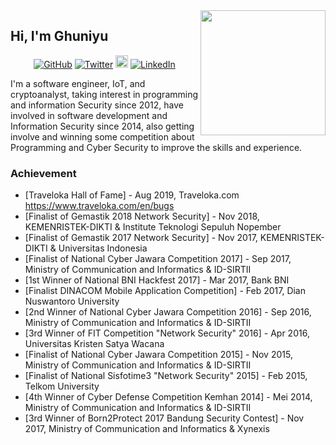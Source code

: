 <img align='right' src='https://user-images.githubusercontent.com/5713670/87202985-820dcb80-c2b6-11ea-9f56-7ec461c497c3.gif' width='200"'>

## Hi, I'm Ghuniyu

<p align="center">
	<a href="https://github.com/ghuniyu"><img src="https://img.shields.io/github/followers/ghuniyu.svg?label=GitHub&style=social" alt="GitHub"></a>
	<a href="https://twitter.com/ghuniyu"><img src="https://img.shields.io/twitter/follow/ghuniyu?label=Twitter&style=social" alt="Twitter"></a>
  <a href="https://instagram.com/ghuniyu"><img src="https://png.pngtree.com/element_our/md/20180626/md_5b321ca31d522.jpg" width="20" alt="Instagram"></a>
	<a href="https://www.linkedin.com/in/ghuniyu"><img src="https://img.shields.io/badge/LinkedIn--_.svg?style=social&logo=linkedin" alt="LinkedIn"></a>
</p>

I'm a software engineer, IoT, and cryptoanalyst, taking interest in programming and information Security since 2012, have involved in software development and Information Security since 2014, also getting involve and winning some competition about Programming and Cyber Security to improve the skills and experience.

### Achievement

* [Traveloka Hall of Fame] - Aug 2019, Traveloka.com https://www.traveloka.com/en/bugs
* [Finalist of Gemastik 2018 Network Security] - Nov 2018, KEMENRISTEK-DIKTI & Institute Teknologi Sepuluh Nopember
* [Finalist of Gemastik 2017 Network Security] - Nov 2017, KEMENRISTEK-DIKTI & Universitas Indonesia
* [Finalist of National Cyber Jawara Competition 2017] - Sep 2017, Ministry of Communication and Informatics & ID-SIRTII 
* [1st Winner of National BNI Hackfest 2017] - Mar 2017, Bank BNI 
* [Finalist DINACOM Mobile Application Competition] - Feb 2017, Dian Nuswantoro University 
* [2nd Winner of National Cyber Jawara Competition 2016] - Sep 2016, Ministry of Communication and Informatics & ID-SIRTII
* [3rd Winner of FIT Competition "Network Security" 2016] - Apr 2016, Universitas Kristen Satya Wacana 
* [Finalist of National Cyber Jawara Competition 2015] - Nov 2015, Ministry of Communication and Informatics & ID-SIRTII 
* [Finalist of National Sisfotime3 "Network Security" 2015] - Feb 2015, Telkom University 
* [4th Winner of Cyber Defense Competition Kemhan 2014] - Mei 2014, Ministry of Communication and Informatics & ID-SIRTII 
* [3rd Winner of Born2Protect 2017 Bandung Security Contest] - Nov 2017, Ministry of Communication and Informatics & Xynexis
